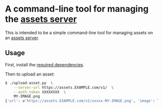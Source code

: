 # A command-line tool for managing the [assets server](https://github.com/ubuntudesign/assets-server)

This is intended to be a simple command-line tool for managing assets on an [assets server](https://github.com/ubuntudesign/assets-server).

## Usage

First, install the [required dependencies](requirements.txt).

Then to upload an asset:

``` bash
$ ./upload-asset.py  \
    --server-url https://assets.EXAMPLE.com/v1/  \
    --auth-token XXXXXXXX  \
    MY-IMAGE.png
{'url': u'https://assets.EXAMPLE.com/v1/xxxxx-MY-IMAGE.png', 'image': True, 'created': u'Tue Sep 27 16:13:22 2016', 'file_path': u'xxxxx-MY-IMAGE.png', 'tags': u''}
```
